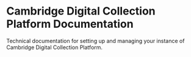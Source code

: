 # Cambridge Digital Collection Platform Documentation

Technical documentation for setting up and managing your instance of Cambridge Digital Collection Platform.
